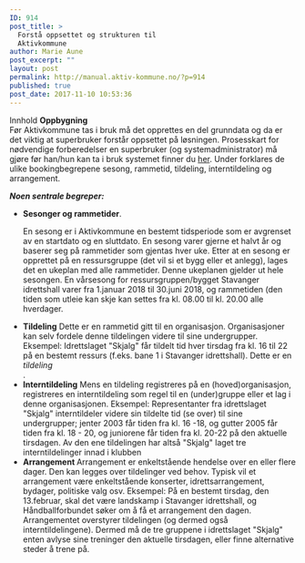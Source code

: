 ```yaml
---
ID: 914
post_title: >
  Forstå oppsettet og strukturen til
  Aktivkommune
author: Marie Aune
post_excerpt: ""
layout: post
permalink: http://manual.aktiv-kommune.no/?p=914
published: true
post_date: 2017-11-10 10:53:36
---
```


Innhold
<strong>Oppbygning </strong>	 	
Før Aktivkommune tas i bruk må det opprettes en del grunndata og da er det viktig at superbruker forstår oppsettet på løsningen. Prosesskart for nødvendige forberedelser en superbruker (og systemadministrator) må gjøre før han/hun kan ta i bruk systemet finner du <a href="http://manual.aktiv-kommune.no/wp-content/uploads/2018/01/Aktivkommune-prosesskart-for-nødvendige-forberedelser-for-systemadministrator-før-oppstart-PDF-3.pdf">her</a>. Under forklares de ulike bookingbegrepene sesong, rammetid, tildeling, interntildeling og arrangement.	 	

<strong><em>Noen sentrale begreper: </em></strong>
<ul>
<li><strong>Sesonger og rammetider</strong>. 
 
En sesong er i Aktivkommune en bestemt tidsperiode som er avgrenset av en startdato og en sluttdato. En sesong varer gjerne et halvt år og baserer seg på rammetider som gjentas hver uke. Etter at en sesong er opprettet på en ressursgruppe (det vil si et bygg eller et anlegg), lages det en ukeplan med alle rammetider. Denne ukeplanen gjelder ut hele sesongen. En vårsesong for ressursgruppen/bygget Stavanger idrettshall varer fra 1.januar 2018 til 30.juni 2018, og rammetiden (den tiden som utleie kan skje kan settes fra kl. 08.00 til kl. 20.00 alle hverdager.</li>

<li><strong>Tildeling</strong>
Dette er en rammetid gitt til en organisasjon. Organisasjoner kan selv fordele denne tildelingen videre til sine undergrupper. Eksempel: Idrettslaget "Skjalg" får tildelt tid hver tirsdag fra kl. 16 til 22 på en bestemt ressurs (f.eks. bane 1 i Stavanger idrettshall). Dette er en <em>tildeling</em></li>.

<li><strong>Interntildeling</strong>
Mens en tildeling registreres på en (hoved)organisasjon, registreres en interntildeling som regel til en (under)gruppe eller et lag i denne organisasjonen. Eksempel: Representanter fra idrettslaget "Skjalg" interntildeler videre sin tildelte tid (se over) til sine undergrupper; jenter 2003 får tiden fra kl. 16 -18, og gutter 2005 får tiden fra kl. 18 - 20, og juniorene får tiden fra kl. 20-22 på den aktuelle tirsdagen. Av den ene tildelingen har altså "Skjalg" laget tre interntildelinger innad i klubben</li>

<li><strong>Arrangement </strong>
Arrangement er enkeltstående hendelse over en eller flere dager. Den kan legges over tildelinger ved behov. Typisk vil et arrangement være enkeltstående konserter, idrettsarrangement, bydager, politiske valg osv. Eksempel: På en bestemt tirsdag, den 13.februar, skal det være landskamp i Stavanger idrettshall, og Håndballforbundet søker om å få et arrangement den dagen. Arrangementet overstyrer tildelingen (og dermed også interntildelingene). Dermed må de tre gruppene i idrettslaget "Skjalg" enten avlyse sine treninger den aktuelle tirsdagen, eller finne alternative steder å trene på.</li>

</ul>
&nbsp;
